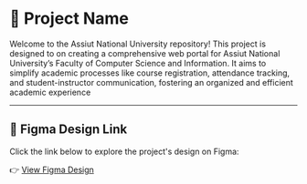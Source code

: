 # 🌟 Project Name

Welcome to the Assiut National University repository! This project is designed to on creating a comprehensive web portal for Assiut National University’s Faculty of Computer Science and Information. It aims to simplify academic processes like course registration, attendance tracking, and student-instructor communication, fostering an organized and efficient academic experience

---

## 🎨 Figma Design Link

Click the link below to explore the project's design on Figma:

👉 [View Figma Design]([https://www.figma.com/file/your-design-link](https://www.figma.com/design/4dLYTAe9uBgXJkwBeKbpIZ/Assiut-National-University?node-id=0-1&p=f&t=NHCZeKvJpIb8m3lu-0))




